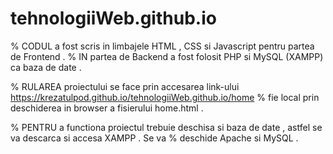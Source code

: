 # tehnologiiWeb.github.io

% CODUL a fost scris in limbajele HTML , CSS si Javascript pentru partea de Frontend . 
% IN partea de Backend a fost folosit PHP si MySQL (XAMPP) ca baza de date .

% RULAREA proiectului se face prin accesarea link-ului https://krezatulpod.github.io/tehnologiiWeb.github.io/home
% fie local prin deschiderea in browser a fisierului home.html . 

% PENTRU a functiona proiectul trebuie deschisa si baza de date , astfel se va descarca si accesa XAMPP . Se va
% deschide Apache si MySQL .
